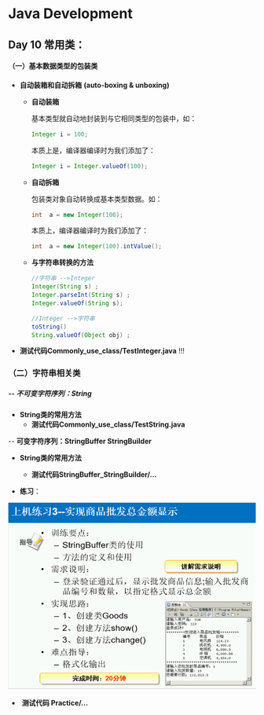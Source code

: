 # Java Development



##  Day 10 常用类：

#### （一）基本数据类型的包装类

- **自动装箱和自动拆箱**   **(auto-boxing & unboxing)**

  - **自动装箱**

    基本类型就自动地封装到与它相同类型的包装中，如：

    ```java
    Integer i = 100;
    ```

    本质上是，编译器编译时为我们添加了：

    ```java
    Integer i = Integer.valueOf(100);
    ```

    

  - **自动拆箱**

    包装类对象自动转换成基本类型数据。如：

    ```java
    int  a = new Integer(100);
    ```

    本质上，编译器编译时为我们添加了：

    ```java
    int  a = new Integer(100).intValue();
    ```

    

  - **与字符串转换的方法**

    ```java
    //字符串 -->Integer 
    Integer(String s) ;
    Integer.parseInt(String s) ;
    Integer.valueOf(String s);
    ```

    ```java
    //Integer -->字符串
    toString() 
    String.valueOf(Object obj) ;
    
    ```

- **测试代码Commonly_use_class/TestInteger.java**     !!!



### （二）字符串相关类

#####             --    **不可变字符序列：String**

- **String类的常用方法**
  - **测试代码Commonly_use_class/TestString.java**



--    **可变字符序列：StringBuffer    StringBuilder**

- **String类的常用方法**
  - **测试代码StringBuffer_StringBuilder/...**



- **练习**：

![02](https://github.com/Minyonlew/Java_Backend_Development/blob/master/day10/Day10self_summary/02.png)

- ​	**测试代码 Practice/...**


